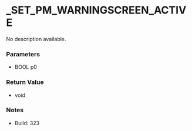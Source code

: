 # _SET_PM_WARNINGSCREEN_ACTIVE

No description available.

### Parameters
* BOOL p0

### Return Value
* void

### Notes
* Build: 323

